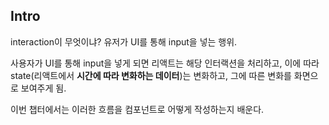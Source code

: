 ## Intro

interaction이 무엇이냐? 유저가 UI를 통해 input을 넣는 행위.

사용자가 UI를 통해 input을 넣게 되면 리액트는 해당 인터랙션을 처리하고, 이에 따라 state(리액트에서 **시간에 따라 변화하는 데이터**)는 변화하고, 그에 따른 변화를 화면으로 보여주게 됨.

이번 챕터에서는 이러한 흐름을 컴포넌트로 어떻게 작성하는지 배운다.
